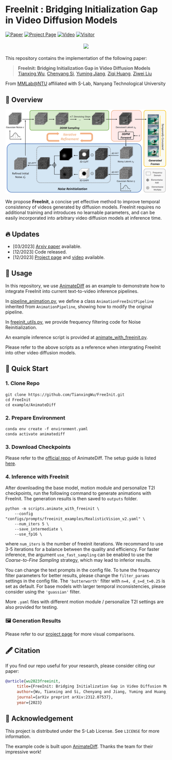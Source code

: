 # FreeInit : Bridging Initialization Gap in Video Diffusion Models

[![Paper](https://img.shields.io/badge/arXiv-Paper-b31b1b?logo=arxiv&logoColor=b31b1b)](https://arxiv.org/abs/2312.07537)
[![Project Page](https://img.shields.io/badge/Project-Website-5B7493?logo=googlechrome&logoColor=5B7493)](https://tianxingwu.github.io/pages/FreeInit/)
[![Video](https://img.shields.io/badge/YouTube-Video-red?logo=youtube&logoColor=red)](https://youtu.be/lS5IYbAqriI)
[![Visitor](https://hits.seeyoufarm.com/api/count/incr/badge.svg?url=https%3A%2F%2Fgithub.com%2FTianxingWu%2FFreeInit&count_bg=%23678F74&title_bg=%23555555&icon=&icon_color=%23E7E7E7&title=Visitors&edge_flat=false)](https://hits.seeyoufarm.com)


<div>
    <h4 align="center">
        <img src="./assets/teaser.gif">
    </h4>
</div>

This repository contains the implementation of the following paper:
> **FreeInit: Bridging Initialization Gap in Video Diffusion Models**<br>
> [Tianxing Wu](https://tianxingwu.github.io/), [Chenyang Si](https://chenyangsi.github.io/), [Yuming Jiang](https://yumingj.github.io/), [Ziqi Huang](https://ziqihuangg.github.io/), [Ziwei Liu](https://liuziwei7.github.io/)<br>

From [MMLab@NTU](https://www.mmlab-ntu.com/) affiliated with S-Lab, Nanyang Technological University



## :open_book: Overview
![overall_structure](./assets/pipeline.png)

We propose **FreeInit**, a concise yet effective method to improve temporal consistency of videos generated by diffusion models. FreeInit requires no additional training and introduces no learnable parameters, and can be easily incorporated into arbitrary video diffusion models at inference time.


## :fire: Updates
- [03/2023] [Arxiv paper](https://arxiv.org/abs/2312.07537) available.
- [12/2023] Code released.
- [12/2023] [Project page](https://tianxingwu.github.io/pages/FreeInit/) and [video](https://youtu.be/lS5IYbAqriI) available.

## :page_with_curl: Usage
In this repository, we use [AnimateDiff](https://animatediff.github.io/) as an example to demonstrate how to integrate FreeInit into current text-to-video inference pipelines.

In [pipeline_animation.py](examples/AnimateDiff/animatediff/pipelines/pipeline_animation.py), we define a class `AnimationFreeInitPipeline` inherited from `AnimationPipeline`, showing how to modify the original pipeline.

In [freeinit_utils.py](examples/AnimateDiff/animatediff/utils/freeinit_utils.py), we provide frequency filtering code for Noise Reinitialization.

An example inference script is provided at [animate_with_freeinit.py](examples/AnimateDiff/scripts/animate_with_freeinit.py).

Please refer to the above scripts as a reference when intergrating FreeInit into other video diffusion models.



## :hammer: Quick Start

### 1. Clone Repo

```
git clone https://github.com/TianxingWu/FreeInit.git
cd FreeInit
cd example/AnimateDiff
```

### 2. Prepare Environment

```
conda env create -f environment.yaml
conda activate animatediff
```

### 3. Download Checkpoints

Please refer to the [official repo](https://github.com/guoyww/AnimateDiff) of AnimateDiff. The setup guide is listed [here](https://github.com/guoyww/AnimateDiff/blob/main/__assets__/docs/animatediff.md).


### 4. Inference with FreeInit
After downloading the base model, motion module and personalize T2I checkpoints, run the following command to generate animations with FreeInit. The generation results is then saved to `outputs` folder.
```
python -m scripts.animate_with_freeinit \
    --config "configs/prompts/freeinit_examples/RealisticVision_v2.yaml" \
    --num_iters 5 \
    --save_intermediate \
    --use_fp16 \
```
where `num_iters` is the number of freeinit iterations. We recommand to use 3-5 iterations for a balance between the quality and efficiency. For faster inference, the argument `use_fast_sampling` can be enabled to use the *Coarse-to-Fine Sampling* strategy, which may lead to inferior results.

You can change the text prompts in the config file. To tune the frequency filter parameters for better results, please change the `filter_params` settings in the config file. The `'butterworth'` filter with `n=4, d_s=d_t=0.25` is set as default. For base models with larger temporal inconsistencies, please consider using the `'guassian'` filter.


More `.yaml` files with different motion module / personalize T2I settings are also provided for testing.

### :framed_picture: Generation Results

Please refer to our [project page](https://tianxingwu.github.io/pages/FreeInit/) for more visual comparisons.


## :fountain_pen: Citation

   If you find our repo useful for your research, please consider citing our paper:

   ```bibtex
   @article{wu2023freeinit,
        title={FreeInit: Bridging Initialization Gap in Video Diffusion Models},
        author={Wu, Tianxing and Si, Chenyang and Jiang, Yuming and Huang, Ziqi and Liu, Ziwei},
        journal={arXiv preprint arXiv:2312.07537},
        year={2023}
   ```


## :white_heart: Acknowledgement

This project is distributed under the S-Lab License. See `LICENSE` for more information.

The example code is built upon [AnimateDiff](https://github.com/guoyww/AnimateDiff). Thanks the team for their impressive work!